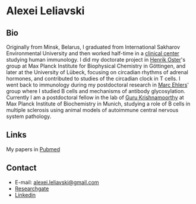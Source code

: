 # Alexei Leliavski

## Bio

Originally from Minsk, Belarus, I graduated from International Sakharov Environmental University and then worked half-time in a [clinical center](https://oncology.by/en/laboratories) studying human immunology. I did my doctorate project in [Henrik Oster](https://www.neurobio.uni-luebeck.de/en/staff/henrik-oster.html)'s group at Max Planck Institute for Biophysical Chemistry in Göttingen, and later at the University of Lübeck, focusing on circadian rhythms of adrenal hormones, and contributed to studies of the circadian clock in T cells. I went back to immunology during my postdoctoral research in [Marc Ehlers](https://www.uksh.de/Ernaehrungsmedizin_Luebeck/Wissenschaft/AG+Immunologie+und+Glykoanalytik.html)' group where I studied B cells and mechanisms of antibody glycosylation. Currently I am a postdoctoral fellow in the lab of [Guru Krishnamoorthy](https://www.biochem.mpg.de/krishnamoorthy) at Max Planck Institute of Biochemistry in Munich, studying a role of B cells in multiple sclerosis using animal models of autoimmune central nervous system pathology.

## Links

My papers in [Pubmed](https://www.ncbi.nlm.nih.gov/pubmed?term=Leliavski%20A%5BAuthor%5D)

## Contact

- E-mail: alexei.leliavski@gmail.com
- [Researchgate](https://www.researchgate.net/profile/Alexei_Leliavski)
- [Linkedin](https://www.linkedin.com/in/alexei-leliavski-450a003b/)
